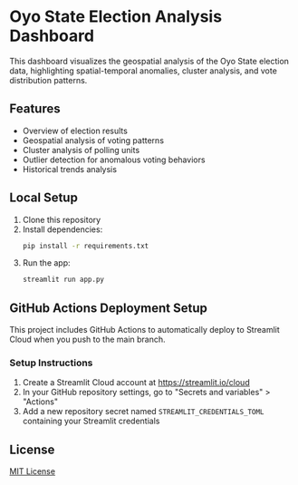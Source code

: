# Oyo State Election Analysis Dashboard

This dashboard visualizes the geospatial analysis of the Oyo State election data, highlighting spatial-temporal anomalies, cluster analysis, and vote distribution patterns.

## Features

- Overview of election results
- Geospatial analysis of voting patterns
- Cluster analysis of polling units
- Outlier detection for anomalous voting behaviors
- Historical trends analysis

## Local Setup

1. Clone this repository
2. Install dependencies:
   ```bash
   pip install -r requirements.txt
   ```
3. Run the app:
   ```bash
   streamlit run app.py
   ```

## GitHub Actions Deployment Setup

This project includes GitHub Actions to automatically deploy to Streamlit Cloud when you push to the main branch.

### Setup Instructions

1. Create a Streamlit Cloud account at https://streamlit.io/cloud
2. In your GitHub repository settings, go to "Secrets and variables" > "Actions"
3. Add a new repository secret named `STREAMLIT_CREDENTIALS_TOML` containing your Streamlit credentials

## License

[MIT License](LICENSE) 
